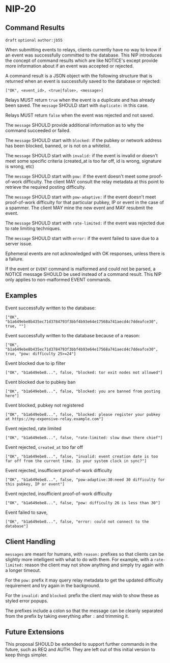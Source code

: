 NIP-20
======


Command Results
---------------

`draft` `optional` `author:jb55`

When submitting events to relays, clients currently have no way to know if an event was successfully committed to the database. This NIP introduces the concept of command results which are like NOTICE's except provide more information about if an event was accepted or rejected.

A command result is a JSON object with the following structure that is returned when an event is successfully saved to the database or rejected:

    ["OK", <event_id>, <true|false>, <message>]

Relays MUST return `true` when the event is a duplicate and has already been saved. The `message` SHOULD start with `duplicate:` in this case.

Relays MUST return `false` when the event was rejected and not saved.

The `message` SHOULD provide additional information as to why the command succeeded or failed.

The `message` SHOULD start with `blocked:` if the pubkey or network address has been blocked, banned, or is not on a whitelist.

The `message` SHOULD start with `invalid:` if the event is invalid or doesn't meet some specific criteria (created_at is too far off, id is wrong, signature is wrong, etc)

The `message` SHOULD start with `pow:` if the event doesn't meet some proof-of-work difficulty. The client MAY consult the relay metadata at this point to retrieve the required posting difficulty.

The `message` SHOULD start with `pow-adaptive:` if the event doesn't meet proof-of-work difficulty for that particular pubkey, IP or event in the case of a spammer. The client MAY mine the new event and MAY resubmit the event.

The `message` SHOULD start with `rate-limited:` if the event was rejected due to rate limiting techniques.

The `message` SHOULD start with `error:` if the event failed to save due to a server issue.

Ephemeral events are not acknowledged with OK responses, unless there is a failure.

If the event or `EVENT` command is malformed and could not be parsed, a NOTICE message SHOULD be used instead of a command result. This NIP only applies to non-malformed EVENT commands.


Examples
--------

Event successfully written to the database:

    ["OK", "b1a649ebe8b435ec71d3784793f3bbf4b93e64e17568a741aecd4c7ddeafce30", true, ""]

Event successfully written to the database because of a reason:

    ["OK", "b1a649ebe8b435ec71d3784793f3bbf4b93e64e17568a741aecd4c7ddeafce30", true, "pow: difficulty 25>=24"]

Event blocked due to ip filter

    ["OK", "b1a649ebe8...", false, "blocked: tor exit nodes not allowed"]

Event blocked due to pubkey ban

    ["OK", "b1a649ebe8...", false, "blocked: you are banned from posting here"]

Event blocked, pubkey not registered

    ["OK", "b1a649ebe8...", false, "blocked: please register your pubkey at https://my-expensive-relay.example.com"]

Event rejected, rate limited

    ["OK", "b1a649ebe8...", false, "rate-limited: slow down there chief"]

Event rejected, `created_at` too far off

    ["OK", "b1a649ebe8...", false, "invalid: event creation date is too far off from the current time. Is your system clock in sync?"]

Event rejected, insufficient proof-of-work difficulty

    ["OK", "b1a649ebe8...", false, "pow-adaptive:30:need 30 difficulty for this pubkey, IP or event"]

Event rejected, insufficient proof-of-work difficulty

    ["OK", "b1a649ebe8...", false, "pow: difficulty 26 is less than 30"]

Event failed to save, 

    ["OK", "b1a649ebe8...", false, "error: could not connect to the database"]



Client Handling
---------------

`messages` are meant for humans, with `reason:` prefixes so that clients can be slightly more intelligent with what to do with them. For example, with a `rate-limited:` reason the client may not show anything and simply try again with a longer timeout.

For the `pow:` prefix it may query relay metadata to get the updated difficulty requirement and try again in the background.

For the `invalid:` and `blocked`: prefix the client may wish to show these as styled error popups.

The prefixes include a colon so that the message can be cleanly separated from the prefix by taking everything after `:` and trimming it.


Future Extensions
-----------------

This proposal SHOULD be extended to support further commands in the future, such as REQ and AUTH. They are left out of this initial version to keep things simpler.
